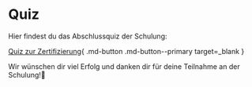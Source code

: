 # Quiz

Hier findest du das Abschlussquiz der Schulung:

[Quiz zur Zertifizierung](https://forms.microsoft.com/Pages/ResponsePage.aspx?id=RH-ZP46Zq0CoFE22ZxLIN9O_O_Ei1u9Cg_ofZATLLBBUOU5CVzFQSDBMM0s4RVNKOE5IQzI1NTdBRS4u){ .md-button .md-button--primary target=_blank }

Wir wünschen dir viel Erfolg und danken dir für deine Teilnahme an der Schulung!💛
